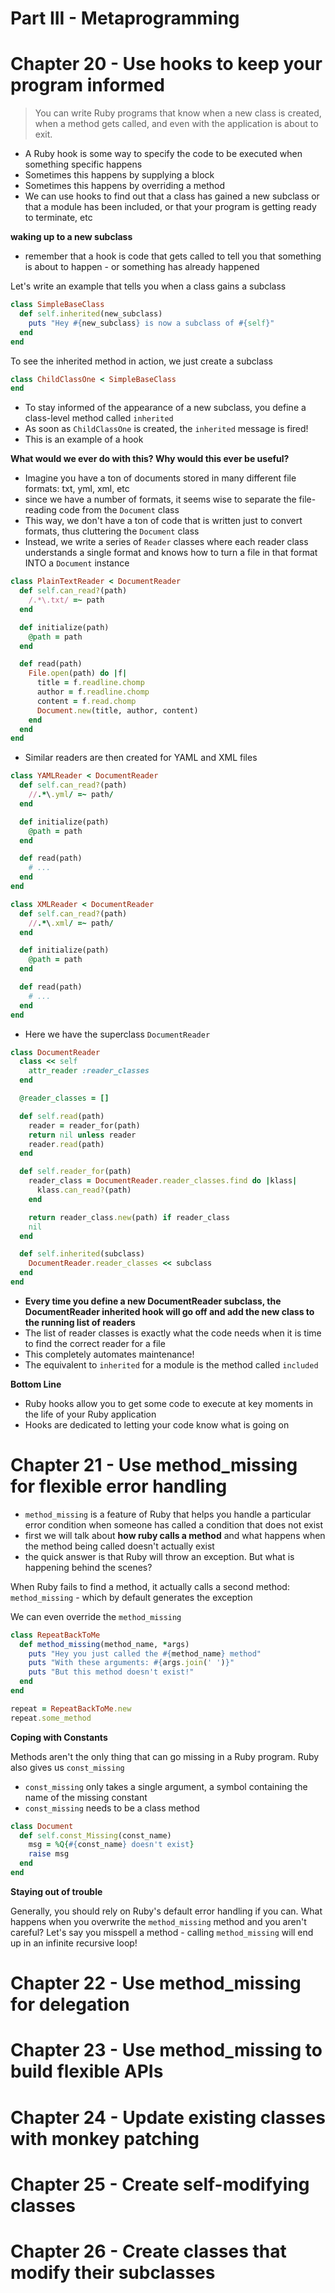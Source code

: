 # Part III - Metaprogramming

# Chapter 20 - Use hooks to keep your program informed
> You can write Ruby programs that know when a new class is created, when a method gets called, and even with the application is about to exit.

* A Ruby hook is some way to specify the code to be executed when something specific happens
* Sometimes this happens by supplying a block
* Sometimes this happens by overriding a method
* We can use hooks to find out that a class has gained a new subclass or that a module has been included, or that your program is getting ready to terminate, etc

__waking up to a new subclass__

* remember that a hook is code that gets called to tell you that something is about to happen - or something has already happened

Let's write an example that tells you when a class gains a subclass

```ruby
class SimpleBaseClass
  def self.inherited(new_subclass)
    puts "Hey #{new_subclass} is now a subclass of #{self}"
  end
end
```

To see the inherited method in action, we just create a subclass

```ruby
class ChildClassOne < SimpleBaseClass
end
```

* To stay informed of the appearance of a new subclass, you define a class-level method called `inherited`
* As soon as `ChildClassOne` is created, the `inherited` message is fired!
* This is an example of a hook

__What would we ever do with this? Why would this ever be useful?__
* Imagine you have a ton of documents stored in many different file formats: txt, yml, xml, etc
* since we have a number of formats, it seems wise to separate the file-reading code from the `Document` class
* This way, we don't have a ton of code that is written just to convert formats, thus cluttering the `Document` class
* Instead, we write a series of `Reader` classes where each reader class understands a single format and knows how to turn a file in that format INTO a `Document` instance

```ruby
class PlainTextReader < DocumentReader
  def self.can_read?(path)
    /.*\.txt/ =~ path
  end

  def initialize(path)
    @path = path
  end

  def read(path)
    File.open(path) do |f|
      title = f.readline.chomp
      author = f.readline.chomp
      content = f.read.chomp
      Document.new(title, author, content)
    end
  end
end
```

* Similar readers are then created for YAML and XML files

```ruby
class YAMLReader < DocumentReader
  def self.can_read?(path)
    //.*\.yml/ =~ path/
  end

  def initialize(path)
    @path = path
  end

  def read(path)
    # ...
  end
end

class XMLReader < DocumentReader
  def self.can_read?(path)
    //.*\.xml/ =~ path/
  end

  def initialize(path)
    @path = path
  end

  def read(path)
    # ...
  end
end
```

* Here we have the superclass `DocumentReader`

```ruby
class DocumentReader
  class << self
    attr_reader :reader_classes
  end

  @reader_classes = []

  def self.read(path)
    reader = reader_for(path)
    return nil unless reader
    reader.read(path)
  end

  def self.reader_for(path)
    reader_class = DocumentReader.reader_classes.find do |klass|
      klass.can_read?(path)
    end

    return reader_class.new(path) if reader_class
    nil
  end

  def self.inherited(subclass)
    DocumentReader.reader_classes << subclass
  end
end
```

* __Every time you define a new DocumentReader subclass, the DocumentReader inherited hook will go off and add the new class to the running list of readers__
* The list of reader classes is exactly what the code needs when it is time to find the correct reader for a file
* This completely automates maintenance!
* The equivalent to `inherited` for a module is the method called `included`

__Bottom Line__
* Ruby hooks allow you to get some code to execute at key moments in the life of  your Ruby application
* Hooks are dedicated to letting your code know what is going on

# Chapter 21 - Use method_missing for flexible error handling

* `method_missing` is a feature of Ruby that helps you handle a particular error condition when someone has called a condition that does not exist
* first we will talk about __how ruby calls a method__ and what happens when the method being called doesn't actually exist
* the quick answer is that Ruby will throw an exception. But what is happening behind the scenes?

When Ruby fails to find a method, it actually calls a second method: `method_missing` - which by default generates the exception

We can even override the `method_missing`

```ruby
class RepeatBackToMe
  def method_missing(method_name, *args)
    puts "Hey you just called the #{method_name} method"
    puts "With these arguments: #{args.join(' ')}"
    puts "But this method doesn't exist!"
  end
end

repeat = RepeatBackToMe.new
repeat.some_method
```

__Coping with Constants__

Methods aren't the only thing that can go missing in a Ruby program. Ruby also gives us `const_missing`
* `const_missing` only takes a single argument, a symbol containing the name of the missing constant
* `const_missing` needs to be a class method

```ruby
class Document
  def self.const_Missing(const_name)
    msg = %Q{#{const_name} doesn't exist}
    raise msg
  end
end
```

__Staying out of trouble__

Generally, you should rely on Ruby's default error handling if you can. What happens when you overwrite the `method_missing` method and you aren't careful? Let's say you misspell a method - calling `method_missing` will end up in an infinite recursive loop!

# Chapter 22 - Use method_missing for delegation
# Chapter 23 - Use method_missing to build flexible APIs
# Chapter 24 - Update existing classes with monkey patching
# Chapter 25 - Create self-modifying classes
# Chapter 26 - Create classes that modify their subclasses
